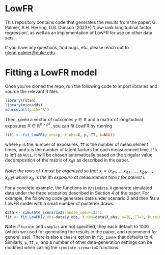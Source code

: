 # LowFR

This repository contains code that generates the results from the paper: G. Palmer, A.H. Herring, D.B. Dunson (2023+) 'Low-rank longitudinal factor regression', as well as an implementation of LowFR for use on other data sets.

If you have any questions, find bugs, etc. please reach out to glenn.palmer@duke.edu.

# Fitting a LowFR model

Once you've cloned the repo, run the following code to import libraries and source the relevant R files.

```r
library(rstan)
library(miceadds)
source.all(path="R")
```
Then, given a vector of outcomes $y \in \mathbb{R}$ and a matrix of longitudinal exposures $X \in \mathbb{R}^{n \times pT}$, you can fit LowFR by running

```r
fit1 <- fit_LowFR(y_obs=y, X_obs=X, p, TT, k=NULL)
```
where `p` is the number of exposures, `TT` is the number of measurement times, and `k` is the number of latent factors for each measurement time. If `k` is left as `NULL`, it will be chosen automatically based on the singular value decomposition of the matrix of $x_{it}\text{s}$ as described in the paper.

_Note: the rows of `X` must be organized so that_ $x_i = (x_{i11}, ..., x_{i1T}, ...., x_{ip1}, ... , x_{ipT})$ _where_ $x_{ijt}$ _is the_ $j\text{th}$ _exposure at measurement time_ $t$ _for patient_ $i$.

For a concrete example, the functions in `R/simdata.R` generate simulated data under the three scenarios described in Section 4 of the paper. For example, the following code generates data under scenario 2 and then fits a LowFR model with a small number of posterior draws.

```r
data <- simulate_scenario2(random_seed=1234)
fit <- fit_LowFR(y_obs=data$y_obs, X_obs=data$X_obs, p=10, TT=3, burnin=100, samples=100)
```

Note: if `burnin` and `samples` are not specified, they each default to 1000 (which we used for generating the results in the paper, and recommend for general use). There is also a `chains` option in `fit_LowFR` that defaults to 4. Similarly, `p`, `TT`, `n`, and a number of other data-generation settings can be modified when calling the `simulate_scenarioX` functions.
